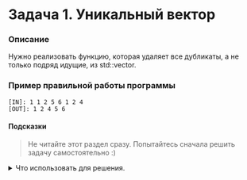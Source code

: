 # Задача 1. Уникальный вектор

### Описание
Нужно реализовать функцию, которая удаляет все дубликаты, а не только подряд идущие, из std::vector.

### Пример правильной работы программы

```
[IN]: 1 1 2 5 6 1 2 4
[OUT]: 1 2 4 5 6
```


#### Подсказки

> Не читайте этот раздел сразу. Попытайтесь сначала решить задачу самостоятельно :)

<details>

<summary>Что использовать для решения.</summary>

Для корректной работы std::unique нужно отсортировать исходный вектор.

</details>